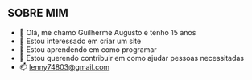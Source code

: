  ## SOBRE MIM ##

- 👋 Olá, me chamo Guilherme Augusto e tenho 15 anos
- 👀 Estou interessado em criar um site
- 🌱 Estou aprendendo em como programar
- 💞️ Estou querendo contribuir em como ajudar pessoas necessitadas
- 📫 lenny74803@gmail.com

<!---
Guilhermewenysant/Guilhermewenysant is a ✨ special ✨ repository because its `README.md` (this file) appears on your GitHub profile.
You can click the Preview link to take a look at your changes.
--->
